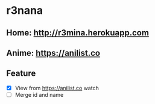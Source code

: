 # r3nana
## Home: http://r3mina.herokuapp.com
## Anime: https://anilist.co 
## Feature
- [x] View from https://anilist.co watch
- [ ] Merge id and name
